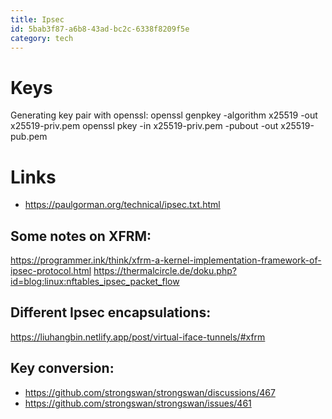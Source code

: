 ```yaml
---
title: Ipsec
id: 5bab3f87-a6b8-43ad-bc2c-6338f8209f5e
category: tech
---
```


# Keys
Generating key pair with openssl:
    openssl genpkey -algorithm x25519 -out x25519-priv.pem
    openssl pkey -in x25519-priv.pem -pubout -out x25519-pub.pem  

# Links
-   <https://paulgorman.org/technical/ipsec.txt.html>

## Some notes on XFRM:
<https://programmer.ink/think/xfrm-a-kernel-implementation-framework-of-ipsec-protocol.html>
<https://thermalcircle.de/doku.php?id=blog:linux:nftables_ipsec_packet_flow>

## Different Ipsec encapsulations:
<https://liuhangbin.netlify.app/post/virtual-iface-tunnels/#xfrm>

## Key conversion:
-   <https://github.com/strongswan/strongswan/discussions/467>
-   <https://github.com/strongswan/strongswan/issues/461>

